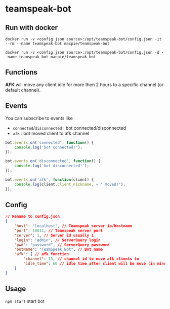 # teamspeak-bot

## Run with docker

`docker run -v <config.json source>:/opt/teamspeak-bot/config.json -it --rm --name teamspeak-bot macpie/teamspeak-bot`

`docker run -v <config.json source>:/opt/teamspeak-bot/config.json -d --name teamspeak-bot macpie/teamspeak-bot`

## Functions

**AFK** will move any client idle for more then 2 hours to a specific channel (or default channel).

## Events

You can subscribe to events like

* `connected`/`disconnected` : bot connected/disconnected
* `afk` : bot moved client to afk channel

```javascript
bot.events.on('connected', function() {
    console.log('bot connected!');
});

bot.events.on('disconnected', function() {
    console.log('bot disconnected!');
});

bot.events.on('afk', function(client) {
    console.log(client.client_nickname, + " moved!");
});
```

## Config

```json
// Rename to config.json
{
    "host": "localhost", // Teamspeak server ip/hostname
    "port": 10011, // Teamspeak server port
    "server": 1, // Server id usually 1
    "login": "admin", // ServerQuery login
    "pwd": "password", // ServerQuery password
    "botName": "TeamSpeak Bot", // Bot name
    "afk": { // afk function
        "channel": 13, // channel id to move afk clients to
        "idle_time": 60 // idle time after client will be move (in minutes) default 60
    }
}
```

## Usage

`npm start` start bot
